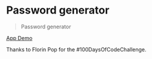 # Password generator

> Password generator 

[App Demo]()

Thanks to Florin Pop for the #100DaysOfCodeChallenge.
